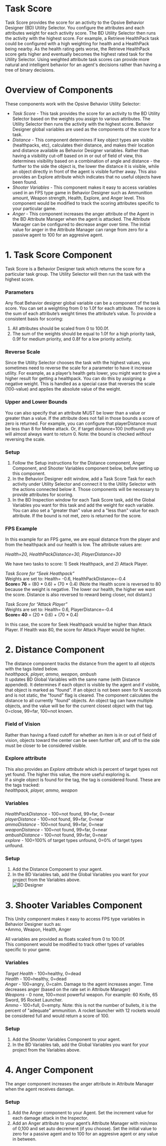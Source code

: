# Task Score
Task Score provides the score for an activity to the Opsive Behavior Designer (BD) Utility Selector. You configure the attributes and each attributes weight for each activity score. The BD Utility Selector then runs the activity with the highest score.   For example, a Retrieve HealthPack task could be configured with a high weighting for  health and a HealthPack being nearby.  As the health rating gets worse, the Retrieve HealthPack score gets higher  and eventually becomes the highest rated task for the Utility Selector.  Using weighted attribute task scores can provide more natural and intelligent behavior for an agent's decisions rather than having a tree of binary decisions. 

# Overview of Components

These components work with the Opsive Behavior Utility Selector:

- *Task Score* - This task provides the score for an activity to the BD Utility Selector based on the weights you assign to various attributes. The Utility Selector then runs the activity with the highest score.  Behavior Designer  global variables are used as the components of the score for a task.
- *Distance* - This component determines if key object types are visible (healthpacks, etc), calculates their distance, and makes their location and distance available as Behavior Designer variables. Rather than having a visibility cut-off based on in or out of field of view, this determines visibility based on a combination of angle and distance - the further to the side the object is, the lower the distance it is visible, while an object directly in front of the agent is visible further away.  This also provides an Explore attribute which indicates that no useful objects have been found.
- *Shooter Variables* - This component makes it easy to access variables used in an FPS type game in Behavior Designer such as Ammunition amount, Weapon strength, Health, Explore, and Anger level.  This component would be modified to track the scoring attributes specific to your particular game.
- *Anger* - This component increases the anger attribute of the Agent in the BD Attribute Manager when the agent is attacked. The Attribute Manager can be configured to decrease anger over time.  The initial value for anger in the Attribute Manager can range from zero for a passive agent to 100 for an aggresive agent.  

# 1. Task Score Component

Task Score is a Behavior Designer task which returns the score for a particular task group.  The Utility Selector will then run the task with the highest score.  

### Parameters
Any float Behavior designer global variable can be a component of the task score.   You can set a weighting from 0 to 1.0f for each attribute.  The  score is the sum of each attribute’s weight times the attribute’s value.    To provide a consistent basis for scoring:  
1. All attributes should be scaled from 0 to 100.0f.  
1. The sum of the weights should be equal to 1.0f for a high priority task, 0.9f for medium priority, and 0.8f for a low priority activity.  

### Reverse Scale
Since the Utility Selector chooses the task with the highest values, you sometimes need to reverse the scale for  a parameter to have it increase utility.  For example, as a player’s health gets lower, you might want to give a higher result for getting a healthpack.  You can do this by assigning a negative weight.  This is handled as a special case that reverses the scale (100-value) and applies the absolute value of the weight. 

### Upper and Lower Bounds
You can also specify that an attribute MUST be lower than a value or greater than a value.  If the attribute does not fall in those bounds a score of zero is returned.  For example, you can configure that playerDistance must be less than 8 for Melee attack.  Or, if target distance=100 (notfound) you will almost always want to return 0.  Note: the bound is checked *without* reversing the scale.

### Setup  
1. Follow the Setup instructions for the Distance component, Anger Component, and Shooter Variables component below, before setting up this component. 
1. In the Behavior Designer edit window, add a Task Score Task for each activity under Utility Selector and connect it to the Utility Selector with the actions connected below it.  Those components will be necessary to provide attributes for scoring.
1. In the BD Inspection window for each Task Score task, add the Global Variables you want for this task and add the weight for each variable. You can also set a "greater than" value and a "less than" value for each attribute.  If the bound is not met, zero is returned for the score.

### FPS Example

In this example for an FPS game, we are equal distance from the player and from the healthpack and our health is low. The attribute values are:  
  
*Health=20, HealthPackDistance=30, PlayerDistance=30*  

We have two tasks to score:  1) Seek Healthpack, and 2) Attack Player.  

*Task Score for “Seek Heathpack”*  
Weights are set to:  Health= -0.6, HealthPackDistance=-0.4  
**Score= 76** = (80 * 0.6) + (70 * 0.4)   (Note the Health score is reversed to 80 because the weight is negative.  The lower our health, the higher we want the score.  Distance is also reversed to reward being closer, not distant.)  
  
*Task Score for “Attack Player”*  
Weights are set to:  Health= 0.6, PlayerDistance=-0.4  
**Score= 40** = (20 * 0.6) + (70 * 0.4)   

In this case, the score for Seek Healthpack would be higher than Attack Player.  If Health was 80, the score for Attack Player would be higher.  

# 2. Distance Component  
The distance component tracks the distance from the agent to all objects with the tags listed below.  
*healthpack, player, ammo, weapon, ambush*  
It updates BD Global Variables with the same name (with Distance appended).
It determines if each object is visible by the agent and if visible, that object is marked as "found". If an object is not been seen for N seconds and is not static, the "found" flag is cleared.  The component calculates the distance to all currently "found" objects.  An object tag can have multiple objects, and the value will be for the current closest object with that tag.   0=close, 99=far, 100=not known.  

### Field of Vision  
Rather than having a fixed cutoff for whether an item is in or out of field of vision, objects toward the center can be seen further off, and off to the side must be closer to be considered visible.  

### Explore attribute  
This also provides an *Explore attribute* which is percent of target types not yet found.  The higher this value, the more useful exploring is.    
If a single object is found for the tag, the tag is considered found.  These are the tags tracked:   
*healthpack, player, ammo, weapon*

### Variables  
*HealthPackDistance* - 100=not found, 99=far, 0=near  
*playerDistance* - 100=not found, 99=far, 0=near  
*ammoDistance* - 100=not found, 99=far, 0=near  
*weaponDistance* - 100=not found, 99=far, 0=near  
*ambushDistance* - 100=not found, 99=far, 0=near  
*explore* - 100=100% of target types unfound, 0=0% of target types unfound.  

### Setup
1. Add the Distance Component to your agent.
1. In the BD Variables tab, add the Global Variables you want for your project from the Variables above.  
![BD Designer](images/bdVariables.png)

# 3. Shooter Variables Component  
This Unity component makes it easy to access FPS type variables in Behavior Designer such as:  
*Ammo, Weapon, Health, Anger  

All variables are provided as floats scaled from 0 to 100.0f.   
This component would be modified to track other types of variables specific to your game.  

### Variables
*Target Health* - 100=healthy, 0=dead  
*Health* - 100=healthy, 0=dead  
*Anger* - 100=angry, 0=calm.  Damage to the agent increases anger.  Time decreases anger (based on the rate set in Attribute Manager)  
*Weapons* - 0 none, 100=most powerful weapon.  For example: 60 Knife, 65 Sword, 95 Rocket Launcher.     
*Ammo* - 100=full, 0=empty.  Note: this is not the number of bullets, it is the percent of "adequate" ammunition.  A rocket launcher with 12 rockets would be considered full and would return a score of 100.  

### Setup  
1. Add the Shooter Variables Component to your agent.
1. In the BD Variables tab, add the Global Variables you want for your project from the Variables above.  

# 4. Anger Component

The anger component increases the anger attribute in Attribute Manager when the agent receives damage.

### Setup
1. Add the Anger component to your Agent.  Set the increment value for each damage attack in the Inspector.
1. Add an Anger attribute to your agent’s Attribute Manager with min/max of 0,100 and set auto decrement (if you choose).  Set the initial value to zero for a passive agent and to 100 for an aggresive agent or any value in between.  
